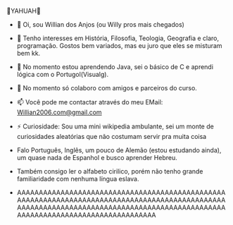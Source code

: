 🕎YAHUAH🕎

- 👋 Oi, sou Willian dos Anjos (ou Willy pros mais chegados)
- 👀 Tenho interesses em História, Filosofia, Teologia, Geografia e claro, programação.
 Gostos bem variados, mas eu juro que eles se misturam bem kk.
- 🌱 No momento estou aprendendo Java, sei o básico de C e aprendi lógica com o Portugol(Visualg).
- 💞️ No momento só colaboro com amigos e parceiros do curso.
- 📫 Você pode me contactar através do meu EMail:
Willian2006.com@gmail.com

- ⚡ Curiosidade: Sou uma mini wikipedia ambulante, sei um monte de curiosidades aleatórias que não costumam servir pra muita coisa
-  Falo Português, Inglês, um pouco de Alemão (estou estudando ainda), um quase nada de Espanhol e busco aprender Hebreu.
- Também consigo ler o alfabeto cirilico, porém não tenho grande familiaridade com nenhuma língua eslava.

- AAAAAAAAAAAAAAAAAAAAAAAAAAAAAAAAAAAAAAAAAAAAAAAAAAAAAAAAAAAAAAAAAAAAAAAAAAAAAAAAAAAAAAAAAAAAAAAAAAAAAAAAAAAAAAAAAAAAAAAAAAAAAAAAAAAAAAAAAAAAAAAAAAAAAAAAAAAAAAAAAAAAAAAAAAAAAAAA
<!---
Willy-404/Willy-404 is a ✨ special ✨ repository because its `README.md` (this file) appears on your GitHub profile.
You can click the Preview link to take a look at your changes.
--->
